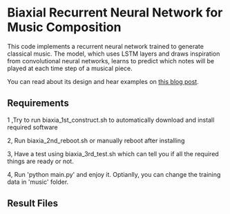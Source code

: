# Biaxial Recurrent Neural Network for Music Composition

This code implements a recurrent neural network trained to generate classical music. The model, which uses LSTM layers and draws inspiration from convolutional neural networks, learns to predict which notes will be played at each time step of a musical piece.

You can read about its design and hear examples on [this blog post](http://www.hexahedria.com/2015/08/03/composing-music-with-recurrent-neural-networks/). 

## Requirements
1 ,Try to run biaxia_1st_construct.sh to automatically download and install required software

2, Run biaxia_2nd_reboot.sh or manually reboot after installing

3, Have a test using biaxia_3rd_test.sh which can tell you if all the required things are ready or not.

4, Run 'python main.py' and enjoy it. Optianlly, you can change the training data in 'music' folder.


## Result Files

#
